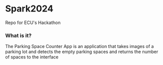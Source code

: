 # Spark2024
Repo for ECU's Hackathon 
### What is it?
The Parking Space Counter App is an application that takes images of a parking lot and detects the empty parking spaces and returns the number of spaces to the interface
